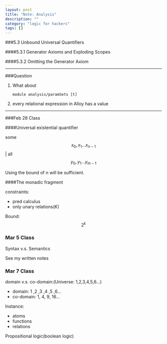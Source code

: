```yaml
---
layout: post
title: "Note: Analysis"
description: ""
category: "logic for hackers"
tags: []
---
```


###5.3 Unbound Universal Quantifiers

####5.3.1 Generator Axioms and Exploding Scopes

####5.3.2 Omitting the Generator Axiom

***

###Question

1. What about 
    
    ```module analysis/paramSets [t]```

2. every relational expression in Alloy has a value

***

###Feb 28 Class

####Universal existential quantifier

some $$x_0, x_1 ... x_{n-1}$$ |
all $$y_0, y_1 ... y_{m-1}$$

Using the bound of n will be sufficient.

####The monadic fragment

constraints:

- pred calculus
- only unary relations(K)

Bound: $$2^k$$

### Mar 5 Class

Syntax v.s. Semantics

See my written notes

### Mar 7 Class

domain v.s. co-domain:(Universe: 1,2,3,4,5,6...)

- domain: 1 ,2 ,3 ,4 ,5 ,6...
- co-domain: 1, 4, 9, 16...

Instance:

- atoms
- functions
- relations

Propositional logic(boolean logic)
